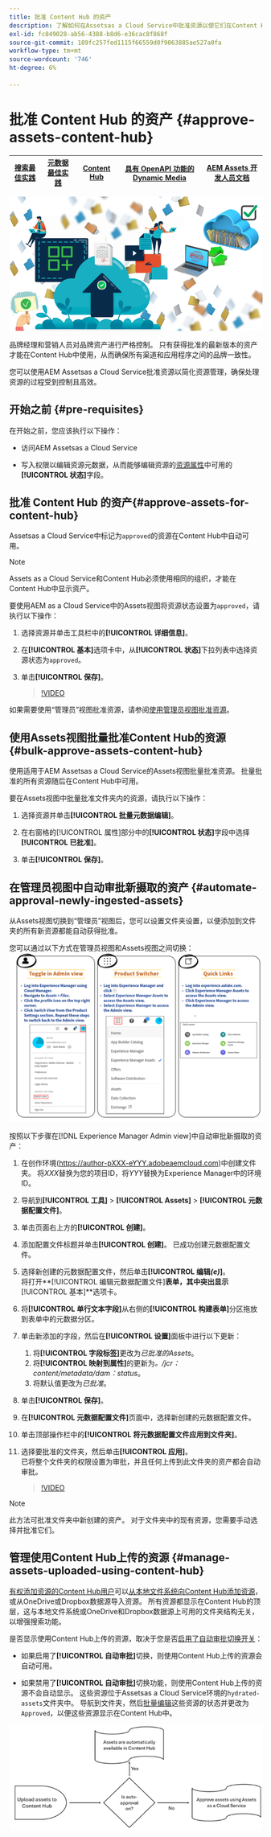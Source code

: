 ```yaml
---
title: 批准 Content Hub 的资产
description: 了解如何在Assetsas a Cloud Service中批准资源以使它们在Content Hub中可用。
exl-id: fc849028-ab56-4388-b8d6-e36cac8f868f
source-git-commit: 189fc257fed1115f66559d0f9063885ae527a0fa
workflow-type: tm+mt
source-wordcount: '746'
ht-degree: 6%

---
```


# 批准 Content Hub 的资产 {#approve-assets-content-hub}

| [搜索最佳实践](/help/assets/search-best-practices.md) | [元数据最佳实践](/help/assets/metadata-best-practices.md) | [Content Hub](/help/assets/product-overview.md) | [具有 OpenAPI 功能的 Dynamic Media](/help/assets/dynamic-media-open-apis-overview.md) | [AEM Assets 开发人员文档](https://developer.adobe.com/experience-cloud/experience-manager-apis/) |
| ------------- | --------------------------- |---------|----|-----|

![批准Content Hub的资源](assets/content-hub-approve-assets.png)

品牌经理和营销人员对品牌资产进行严格控制。 只有获得批准的最新版本的资产才能在Content Hub中使用，从而确保所有渠道和应用程序之间的品牌一致性。

您可以使用AEM Assetsas a Cloud Service批准资源以简化资源管理，确保处理资源的过程受到控制且高效。

## 开始之前 {#pre-requisites}

在开始之前，您应该执行以下操作：

* 访问AEM Assetsas a Cloud Service

* 写入权限以编辑资源元数据，从而能够编辑资源的[资源属性](/help/assets/manage-organize-assets-view.md##manage-asset-status)中可用的&#x200B;**[!UICONTROL 状态]**&#x200B;字段。

## 批准 Content Hub 的资产{#approve-assets-for-content-hub}

Assetsas a Cloud Service中标记为`approved`的资源在Content Hub中自动可用。

>[!NOTE]
>
>Assets as a Cloud Service和Content Hub必须使用相同的组织，才能在Content Hub中显示资产。

要使用AEM as a Cloud Service中的Assets视图将资源状态设置为`approved`，请执行以下操作：

1. 选择资源并单击工具栏中的&#x200B;**[!UICONTROL 详细信息]**。

1. 在&#x200B;**[!UICONTROL 基本]**&#x200B;选项卡中，从&#x200B;**[!UICONTROL 状态]**&#x200B;下拉列表中选择资源状态为`approved`。
1. 单击&#x200B;**[!UICONTROL 保存]**。

   >[!VIDEO](https://video.tv.adobe.com/v/3433172)

如果需要使用“管理员”视图批准资源，请参阅[使用管理员视图批准资源](/help/assets/approve-assets.md#approve-assets)。

## 使用Assets视图批量批准Content Hub的资源 {#bulk-approve-assets-content-hub}

使用适用于AEM Assetsas a Cloud Service的Assets视图批量批准资源。 批量批准的所有资源随后在Content Hub中可用。

要在Assets视图中批量批准文件夹内的资源，请执行以下操作：

1. 选择资源并单击&#x200B;**[!UICONTROL 批量元数据编辑]**。

1. 在右窗格的[!UICONTROL 属性]部分中的&#x200B;**[!UICONTROL 状态]**&#x200B;字段中选择&#x200B;**[!UICONTROL 已批准]**。

1. 单击&#x200B;**[!UICONTROL 保存]**。

## 在管理员视图中自动审批新摄取的资产 {#automate-approval-newly-ingested-assets}

从Assets视图切换到“管理员”视图后，您可以设置文件夹设置，以便添加到文件夹的所有新资源都能自动获得批准。

您可以通过以下方式在管理员视图和Assets视图之间切换：
![我的Workspace概述](assets/assets-view.png)

按照以下步骤在[!DNL Experience Manager Admin view]中自动审批新摄取的资产：

1. 在创作环境(https://author-pXXX-eYYY.adobeaemcloud.com)中创建文件夹。 将&#x200B;_XXX_&#x200B;替换为您的项目ID，将&#x200B;_YYY_&#x200B;替换为Experience Manager中的环境ID。
1. 导航到&#x200B;**[!UICONTROL 工具]** > **[!UICONTROL Assets]** > **[!UICONTROL 元数据配置文件]**。
1. 单击页面右上方的&#x200B;**[!UICONTROL 创建]**。
1. 添加配置文件标题并单击&#x200B;**[!UICONTROL 创建]**。 已成功创建元数据配置文件。
1. 选择新创建的元数据配置文件，然后单击&#x200B;**[!UICONTROL 编辑&#x200B;_(e)_]**。 <br>将打开&#x200B;**[!UICONTROL 编辑元数据配置文件]**表单，其中突出显示&#x200B;**[!UICONTROL 基本]**选项卡。
1. 将&#x200B;**[!UICONTROL 单行文本字段]**&#x200B;从右侧的&#x200B;**[!UICONTROL 构建表单]**&#x200B;分区拖放到表单中的元数据分区。
1. 单击新添加的字段，然后在&#x200B;**[!UICONTROL 设置]**&#x200B;面板中进行以下更新：
   1. 将&#x200B;**[!UICONTROL 字段标签]**&#x200B;更改为&#x200B;_已批准的Assets_。
   1. 将&#x200B;**[!UICONTROL 映射到属性]**&#x200B;的更新为&#x200B;_。/jcr：content/metadata/dam：status_。
   1. 将默认值更改为&#x200B;_已批准_。

1. 单击&#x200B;**[!UICONTROL 保存]**。
1. 在&#x200B;**[!UICONTROL 元数据配置文件]**&#x200B;页面中，选择新创建的元数据配置文件。
1. 单击顶部操作栏中的&#x200B;**[!UICONTROL 将元数据配置文件应用到文件夹]**。
1. 选择要批准的文件夹，然后单击&#x200B;**[!UICONTROL 应用]**。
   <br>已将整个文件夹的权限设置为审批，并且任何上传到此文件夹的资产都会自动审批。

   >[!VIDEO](https://video.tv.adobe.com/v/3427431)

>[!NOTE]
> 
>此方法可批准文件夹中新创建的资产。 对于文件夹中的现有资源，您需要手动选择并批准它们。

## 管理使用Content Hub上传的资源 {#manage-assets-uploaded-using-content-hub}

[有权添加资源的Content Hub用户](/help/assets/deploy-content-hub.md#onboard-content-hub-users-add-assets)可以[从本地文件系统向Content Hub添加资源](/help/assets/upload-brand-approved-assets.md)，或从OneDrive或Dropbox数据源导入资源。 所有资源都显示在Content Hub的顶层，这与本地文件系统或OneDrive和Dropbox数据源上可用的文件夹结构无关，以增强搜索功能。

是否显示使用Content Hub上传的资源，取决于您是否[启用了自动审批切换开关](/help/assets/configure-content-hub-ui-options.md#configure-import-options-content-hub)：

* 如果启用了&#x200B;**[!UICONTROL 自动审批]**&#x200B;切换，则使用Content Hub上传的资源会自动可用。

* 如果禁用了&#x200B;**[!UICONTROL 自动审批]**&#x200B;切换功能，则使用Content Hub上传的资源不会自动显示。 这些资源位于Assetsas a Cloud Service环境的`hydrated-assets`文件夹中。 导航到文件夹，然后[批量编辑](#bulk-approve-assets-content-hub)这些资源的状态并更改为`Approved`，以便这些资源显示在Content Hub中。

![Content Hub审批流程](/help/assets/assets/content-hub-approval.png)
